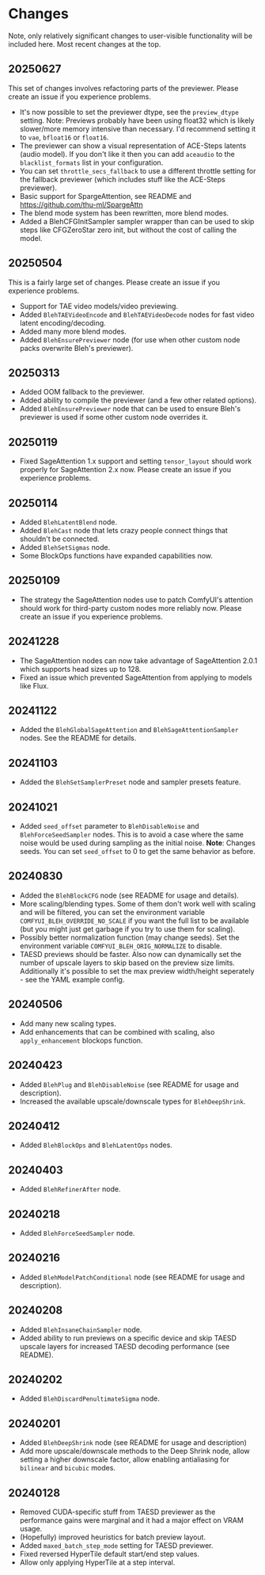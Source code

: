 # Changes

Note, only relatively significant changes to user-visible functionality will be included here. Most recent changes at the top.

## 20250627

This set of changes involves refactoring parts of the previewer. Please create an issue if you experience problems.

* It's now possible to set the previewer dtype, see the `preview_dtype` setting. Note: Previews probably have been using float32 which is likely slower/more memory intensive than necessary. I'd recommend setting it to `vae`, `bfloat16` or `float16`.
* The previewer can show a visual representation of ACE-Steps latents (audio model). If you don't like it then you can add `aceaudio` to the `blacklist_formats` list in your configuration.
* You can set `throttle_secs_fallback` to use a different throttle setting for the fallback previewer (which includes stuff like the ACE-Steps previewer).
* Basic support for SpargeAttention, see README and https://github.com/thu-ml/SpargeAttn
* The blend mode system has been rewritten, more blend modes.
* Added a BlehCFGInitSampler sampler wrapper than can be used to skip steps like CFGZeroStar zero init, but without the cost of calling the model.

## 20250504

This is a fairly large set of changes. Please create an issue if you experience problems.

* Support for TAE video models/video previewing.
* Added `BlehTAEVideoEncode` and `BlehTAEVideoDecode` nodes for fast video latent encoding/decoding.
* Added many more blend modes.
* Added `BlehEnsurePreviewer` node (for use when other custom node packs overwrite Bleh's previewer).

## 20250313

* Added OOM fallback to the previewer.
* Added ability to compile the previewer (and a few other related options).
* Added `BlehEnsurePreviewer` node that can be used to ensure Bleh's previewer is used if some other custom node overrides it.

## 20250119

* Fixed SageAttention 1.x support and setting `tensor_layout` should work properly for SageAttention 2.x now. Please create an issue if you experience problems.

## 20250114

* Added `BlehLatentBlend` node.
* Added `BlehCast` node that lets crazy people connect things that shouldn't be connected.
* Added `BlehSetSigmas` node.
* Some BlockOps functions have expanded capabilities now.

## 20250109

* The strategy the SageAttention nodes use to patch ComfyUI's attention should work for third-party custom nodes more reliably now. Please create an issue if you experience problems.

## 20241228

* The SageAttention nodes can now take advantage of SageAttention 2.0.1 which supports head sizes up to 128.
* Fixed an issue which prevented SageAttention from applying to models like Flux.

## 20241122

* Added the `BlehGlobalSageAttention` and `BlehSageAttentionSampler` nodes. See the README for details.

## 20241103

* Added the `BlehSetSamplerPreset` node and sampler presets feature.

## 20241021

* Added `seed_offset` parameter to `BlehDisableNoise` and `BlehForceSeedSampler` nodes. This is to avoid a case where the same noise would be used during sampling as the initial noise. **Note**: Changes seeds. You can set `seed_offset` to 0 to get the same behavior as before.

## 20240830

* Added the `BlehBlockCFG` node (see README for usage and details).
* More scaling/blending types. Some of them don't work well with scaling and will be filtered, you can set the environment variable `COMFYUI_BLEH_OVERRIDE_NO_SCALE` if you want the full list to be available (but you might just get garbage if you try to use them for scaling).
* Possibly better normalization function (may change seeds). Set the environment variable `COMFYUI_BLEH_ORIG_NORMALIZE` to disable.
* TAESD previews should be faster. Also now can dynamically set the number of upscale layers to skip based on the preview size limits. Additionally it's possible to set the max preview width/height seperately - see the YAML example config.

## 20240506

* Add many new scaling types.
* Add enhancements that can be combined with scaling, also `apply_enhancement` blockops function.

## 20240423

* Added `BlehPlug` and `BlehDisableNoise` (see README for usage and description).
* Increased the available upscale/downscale types for `BlehDeepShrink`.

## 20240412

* Added `BlehBlockOps` and `BlehLatentOps` nodes.

## 20240403

* Added `BlehRefinerAfter` node.

## 20240218

* Added `BlehForceSeedSampler` node.

## 20240216

* Added `BlehModelPatchConditional` node (see README for usage and description).

## 20240208

* Added `BlehInsaneChainSampler` node.
* Added ability to run previews on a specific device and skip TAESD upscale layers for increased TAESD decoding performance (see README).

## 20240202

* Added `BlehDiscardPenultimateSigma` node.

## 20240201

* Added `BlehDeepShrink` node (see README for usage and description)
* Add more upscale/downscale methods to the Deep Shrink node, allow setting a higher downscale factor, allow enabling antialiasing for `bilinear` and `bicubic` modes.

## 20240128

* Removed CUDA-specific stuff from TAESD previewer as the performance gains were marginal and it had a major effect on VRAM usage.
* (Hopefully) improved heuristics for batch preview layout.
* Added `maxed_batch_step_mode` setting for TAESD previewer.
* Fixed reversed HyperTile default start/end step values.
* Allow only applying HyperTile at a step interval.
